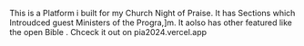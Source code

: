 This is a Platform i built for my Church Night of Praise. It has Sections which Introudced guest Ministers of the Progra,]m. It aolso has other featured like the open Bible . Chceck it out on pia2024.vercel.app